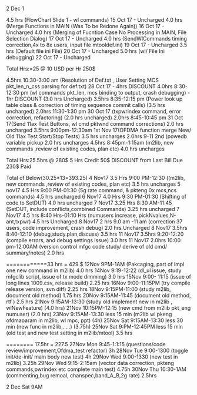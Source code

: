 2 Dec 1

4.5 hrs (FlowChart Slide 1 - wl commands) 15 Oct 17 - Uncharged
4.0 hrs (Merge Functions in MAIN (Was To be Redone Again)) 16 Oct 17 - Uncharged
4.0 hrs (Merging of Fucntion Case No Processing in MAIN, File Selection Dialog) 17 Oct 17 - Uncharged
4.0 hrs (SendWlCommands timing correction,4x to 8x users, input file mtooldef.ini) 19 Oct 17 - Uncharged
3.5 hrs (Default file ini File) 20 Oct 17 - Uncharged
5.0 hrs (wl/ File Ini debugging) 22 Oct 17 - Uncharged

Total Hrs:=25 @ 10 USD per Hr 250$

4.5hrs 10:30-3:00 am (Resolution of Def.txt , User Setting MCS pkt_len_n_css parsing for def.txt) 28 Oct 17 - 4hrs DISCOUNT
4.0hrs 8:30-12:30 pm (wl commands pkt_len, mcs binding to output, crash debugging) - 1hr DISCOUNT (3.0 hrs Uncharged)
3.5hrs 8:35-12:15 pm (Power look up table class & correction of timing sequence commit calls) (3.5 hrs uncharged)
2.0hrs 11:30-1:30 pm 30 Oct 17 (txpwrindex command, error correction, refactoring) (2.0 hrs uncharged) 
2.0hrs 8:45-10:45 pm 31 Oct 17(Send 11ax Test Buttons, wl cmd pktwnd command corrections) 2.0 hrs uncharged
3.5hrs 9:00pm-12:30am 1st Nov 17(OFDMA function merge New/ Old 11ax Test Start/Stop Tests) 3.5 hrs uncharges
2.0hrs 9-11 2nd (powedb variable pickup  2.0 hrs uncharges
4.5hrs 8:45pm-1:15am (m2lib, new commands ,review of existing codes, plan etc) 4.0 hrs uncharges

Total Hrs:25.5hrs @ 280$
5 Hrs Credit 50$ DISCOUNT from Last Bill
Due 230$ Paid

Total of Below(30.25*13=393.25)
4 Nov17 3.5 Hrs 9:00 PM-12:30 ((m2lib, new commands ,review of existing codes, plan etc) 3.5 hrs uncharges
5 nov17 4.5 Hrs 9:00 PM-01:30 (5g rate command, & pkteng 0x mcs,ncs commands) 4.5 hrs uncharged
6 Nov17 4.0 Hrs 9:30 PM-01:30 (Shifting of code to SetDUT) 4.0 hrs uncharged
7 Nov17 3.25 Hrs 8:30 AM-11:45 (SetDUT, include conflicts,combined Commands) 3.25 hrs uncharged
7 Nov17 4.5 hrs 8:40 Hrs-01:10 Hrs (numusers increase, pickNvalues,N-ant,txpwr) 4.5 hrs Uncharged 
8 Nov17 2 hrs 9.0 am -11 am (correction 37 users, code improvement, crash debug) 2.0 hrs Uncharged
8 Nov17 3.5hrs  8:40-12:10 (debug,study.plan,discuss) 3.5 hrs
11 Nov17 3.5hrs  9:20-12:20 (compile errors, and debug settings issue) 3.0 hrs
11 Nov17 2.0hrs 10:00 pm-12:00AM (version control mfgc code study/ derive of old cmd/ summary/notes) 2.0 hrs

============33 hrs = 429.$
12Nov 9PM-1AM (Pakcaging, part of impl one new command in m2lib) 4.0 hrs
14Nov 9:19-12:22 (dl_ul issue, study mfgclib script, issue of tx mode dimming) 3.0 hrs
15Nov 9:00- 11:15      (issue of long lines 1009.csv, release build) 2.25 hrs
16Nov 9:00-11:15PM (try compile release version, svn diff) 2.25 hrs
18Nov 9:15PM-11:00 (study m2lib, document old method) 1.75 hrs
20Nov 9:15AM-11:45 (document old method, rtf ) 2.5 hrs
21Nov 9:15AM-13:30 (study old implement new in m2lib , wlNewFeature) (4.0 hrs)
21Nov 10:15PM-12:15 (new cmd from m2lib pkt_eng numuser) (2.0 hrs)
23Nov 9:15AM-13:30 less 15 min (m2lib wl pkeng ofdmaparam in m2lib, wl mpc, ppt) (4h)
25Nov Sat 9:15AM-13:30 less 30 min (new func in m2lib,.....)  (3.75h)
25Nov Sat 9:PM-12:45PM less 15 min (old test and new test setting in m2lib/mtool) 3.5 hrs

======== 17.5hr = 227.5 
27Nov Mon 9:45-1:1:15 (questions/code review/improvement,Ofdma_test refactor) 3h
28Nov Tue 9:00-1300 (toggle init/de-init/ main body new test) 4h 
29Nov Wed 9:00-1330 (new test in m2lib) 3.25h
29Nov Wed 9:15-2:15am (vector data correction, pkteng commands,pwrindex etc complete main test) 4.75h
30Nov Thu 10:30-1AM (commenting,bug remoal, chanspec,band_A_B,2g rate) 2.5hrs

2 Dec Sat 9AM
